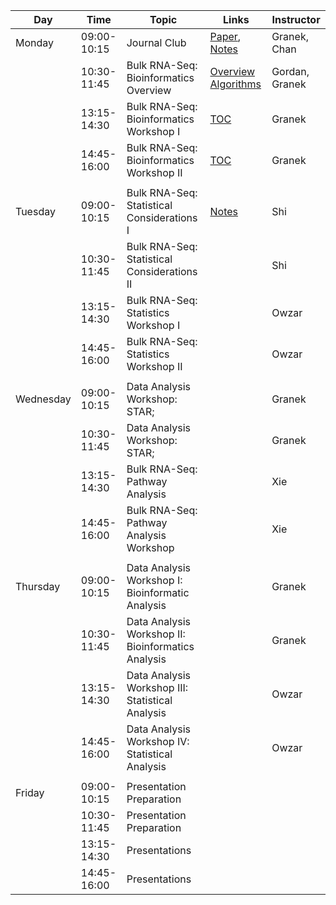 | Day       |        Time | Topic                                              | Links                                                                                                         | Instructor     |
|-----------|-------------|----------------------------------------------------|---------------------------------------------------------------------------------------------------------------|----------------|
| Monday    | 09:00-10:15 | Journal Club                                       | [Paper](https://pubmed.ncbi.nlm.nih.gov/33597266/), [Notes](../biology/mic_journal_club.pdf)                  | Granek, Chan   |
|           | 10:30-11:45 | Bulk RNA-Seq: Bioinformatics Overview              | [Overview](../bioinformatics/lecture_slides/bioinformatics_overview.pdf) [Algorithms](ShortReadAlignment.pdf) | Gordan, Granek |
|           | 13:15-14:30 | Bulk RNA-Seq: Bioinformatics Workshop I            | [TOC](../bioinformatics/2021_bioinf_toc.Rmd)                                                                  | Granek         |
|           | 14:45-16:00 | Bulk RNA-Seq: Bioinformatics Workshop II           | [TOC](../bioinformatics/2021_bioinf_toc.Rmd)                                                                  | Granek         |
|           |             |                                                    |                                                                                                               |                |
| Tuesday   | 09:00-10:15 | Bulk RNA-Seq: Statistical Considerations I         | [Notes](../statistics/Lectures/PS_MIC_DESeqStat.pdf)                                                          | Shi            |
|           | 10:30-11:45 | Bulk RNA-Seq: Statistical Considerations II        |                                                                                                               | Shi            |
|           | 13:15-14:30 | Bulk RNA-Seq: Statistics Workshop I                |                                                                                                               | Owzar          |
|           | 14:45-16:00 | Bulk RNA-Seq: Statistics Workshop II               |                                                                                                               | Owzar          |
|           |             |                                                    |                                                                                                               |                |
| Wednesday | 09:00-10:15 | Data Analysis Workshop: STAR;                      |                                                                                                               | Granek         |
|           | 10:30-11:45 | Data Analysis Workshop: STAR;                      |                                                                                                               | Granek         |
|           | 13:15-14:30 | Bulk RNA-Seq: Pathway Analysis                     |                                                                                                               | Xie            |
|           | 14:45-16:00 | Bulk RNA-Seq: Pathway Analysis Workshop            |                                                                                                               | Xie            |
|           |             |                                                    |                                                                                                               |                |
| Thursday  | 09:00-10:15 | Data Analysis Workshop I: Bioinformatic Analysis   |                                                                                                               | Granek         |
|           | 10:30-11:45 | Data Analysis Workshop II: Bioinformatics Analysis |                                                                                                               | Granek         |
|           | 13:15-14:30 | Data Analysis Workshop III: Statistical Analysis   |                                                                                                               | Owzar          |
|           | 14:45-16:00 | Data Analysis Workshop IV: Statistical Analysis    |                                                                                                               | Owzar          |
|           |             |                                                    |                                                                                                               |                |
| Friday    | 09:00-10:15 | Presentation Preparation                           |                                                                                                               |                |
|           | 10:30-11:45 | Presentation Preparation                           |                                                                                                               |                |
|           | 13:15-14:30 | Presentations                                      |                                                                                                               |                |
|           | 14:45-16:00 | Presentations                                      |                                                                                                               |                |

